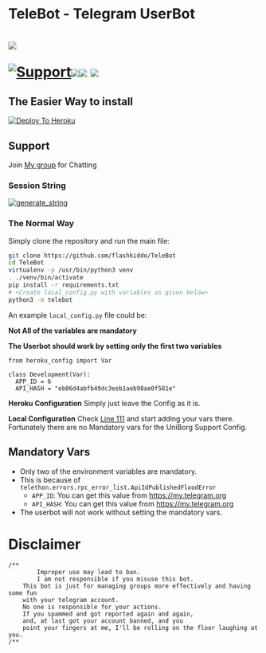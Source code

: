 # TeleBot - Telegram UserBot

# <p align="left"><a href="https://github.com/flashkiddo/TeleBot"><img src="https://github-readme-stats.vercel.app/api/pin?username=flashkiddo&show_icons=true&theme=dark&hide_border=true&repo=TeleBot"></a></p><p align="centre"><a href="https://t.me/TeleBotHelpChat"> <img src="https://img.shields.io/badge/telegram-Support_Group-blue?style=social&logo=telegram" alt="Support" /></a><a href="https://github.com/flashkiddo/TeleBot/stargazers"><img src="https://img.shields.io/github/stars/flashkiddo/TeleBot?style=social"></a><a href="https://github.com/flashkiddo/TeleBot/fork"><img src="https://img.shields.io/github/forks/flashkiddo/TeleBot?label=Fork&logoColor=blue&style=social"></a>	<a href="https://github.com/flashkiddo/TeleBot"><img src="https://img.shields.io/github/last-commit/flashkiddo/TeleBot?style=flat-square"></a></p>
    

## The Easier Way to install

[![Deploy To Heroku](https://www.herokucdn.com/deploy/button.svg)](https://heroku.com/deploy?template=https://github.com/flashkiddo/TeleBot)

## Support
Join [My group](https://t.me/flashkidd_freenet) for Chatting

### Session String 
<a href="https://telebot-sessionstring-generator.xditya.repl.run/" target="_blank"><img src="https://img.shields.io/badge/run-string__session.py-red?style=for-the-badge&logo=repl.it" alt="generate_string" /></a>

### The Normal Way

Simply clone the repository and run the main file:
```sh
git clone https://github.com/flashkiddo/TeleBot
cd TeleBot
virtualenv -p /usr/bin/python3 venv
. ./venv/bin/activate
pip install -r requirements.txt
# <Create local_config.py with variables as given below>
python3 -m telebot
```

An example `local_config.py` file could be:

**Not All of the variables are mandatory**

__The Userbot should work by setting only the first two variables__

```python3
from heroku_config import Var

class Development(Var):
  APP_ID = 6
  API_HASH = "eb06d4abfb49dc3eeb1aeb98ae0f581e"
```

**Heroku Configuration**
Simply just leave the Config as it is.

**Local Configuration**
Check [Line 111](https://github.com/Total-Noob-69/X-tra-Telegram/blob/master/userbot/uniborgConfig.py#L111) and start adding your vars there.
Fortunately there are no Mandatory vars for the UniBorg Support Config.

## Mandatory Vars

- Only two of the environment variables are mandatory.
- This is because of `telethon.errors.rpc_error_list.ApiIdPublishedFloodError`
    - `APP_ID`:   You can get this value from https://my.telegram.org
    - `API_HASH`:   You can get this value from https://my.telegram.org
- The userbot will not work without setting the mandatory vars.

# Disclaimer
```
/**
    	Improper use may lead to ban.
    	I am not responsible if you misuse this bot.
	This bot is just for managing groups more effectively and having some fun
	with your telegram account.
	No one is responsible for your actions.
	If you spammed and got reported again and again, 
	and, at last got your account banned, and you
	point your fingers at me, I'll be rolling on the floor laughing at you.
/**
```

